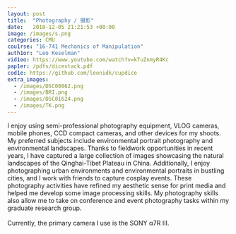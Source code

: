 ```yaml
---
layout: post
title:  "Photography / 摄影"
date:   2018-12-05 21:21:53 +00:00
image: /images/s.png
categories: CMU
cou1rse: "16-741 Mechanics of Manipulation"
auth1or: "Leo Keselman"
vid1eo: https://www.youtube.com/watch?v=kTuZnmyR4Kc
pap1er: /pdfs/dicestack.pdf
cod1e: https://github.com/leonidk/cupdice
extra_images:
  - /images/DSC00862.png
  - /images/BRI.png
  - /images/DSC01624.png
  - /images/TK.png
---
```

I enjoy using semi-professional photography equipment, VLOG cameras, mobile phones, CCD compact cameras, and other devices for my shoots. My preferred subjects include environmental portrait photography and environmental landscapes. Thanks to fieldwork opportunities in recent years, I have captured a large collection of images showcasing the natural landscapes of the Qinghai-Tibet Plateau in China. Additionally, I enjoy photographing urban environments and environmental portraits in bustling cities, and I work with friends to capture cosplay events. These photography activities have refined my aesthetic sense for print media and helped me develop some image processing skills. My photography skills also allow me to take on conference and event photography tasks within my graduate research group.
<br><br>
Currently, the primary camera I use is the SONY α7R III.